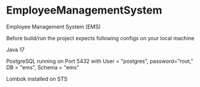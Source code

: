 # EmployeeManagementSystem
Employee Management System (EMS)

Before build/run the project expects following configs on your local machine

Java 17

PostgreSQL running on Port 5432 with User = "postgres", password="root," DB = "ems", Schema = "ems"

Lombok installed on STS

